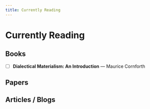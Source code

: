 ```yaml
---
title: Currently Reading
---
```


# Currently Reading

## Books
- [ ] **Dialectical Materialism: An Introduction** — Maurice Cornforth 

## Papers

## Articles / Blogs
